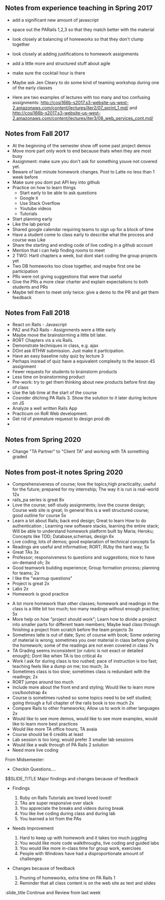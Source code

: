 ## Notes from experience teaching in Spring 2017

* add a significant new amount of javascript
* space out the PARails 1,2,3 so that they match better with the material
* look closely at balancing of homeworks so that they don't clump together
* look closely at adding justifications to homework assignments
* add a little more and structured stuff about agile
* make sure the cocktail hour is there
* Maybe ask Jen Cleary to do some kind of teaming workshop during one of the early classes


* Here are two examples of lectures with too many and too confusing assignments:
http://cosi166b-s2017.s3-website-us-west-2.amazonaws.com/content/lectures/iter2/07_sprint_1.md/ and
http://cosi166b-s2017.s3-website-us-west-2.amazonaws.com/content/lectures/iter3/08_web_services_cont.md/

## Notes from Fall 2017
* At the beginning of the semester show off some past project demos
* Move more part only work to end because thats when they are most busy
* Assignment: make sure you don't ask for something youve not covered yet.
* Beware of last minute homework changes. Post to Latte no less than 1 week before
* Make sure you dont put API key into github
* Practice on how to learn things
  * Start early to be able to ask questions
  * Google it
  * Use Stack Overflow
  * Youtube videos
  * Tutorials
* Start planning early
* Like the lab period
* Shared google calendar requiring teams to sign up for a block of time
* Have a student come to class early to describe what the process and course was Like
* Share the starting and ending code of live coding in a github account
* Mention that i can help finding rooms to meet
* 2 TWO: Hartl chapters a week, but dont start coding the group projects yet
* Two DB homeworks too close together, and maybe first one be participation
* PRs were not giving suggestions that were that useful
* Give the PRs a more clear charter and explain expectations to both students and PRs
* Maybe tell them to meet only twice: give a demo to the PR and get them feedback

## Notes from Fall 2018
* React on Rails - Javascript
* PA2 and Pa3 Rails - Assignments were a little early
* Maybe move the brainstorming a little bit later.
* RORT Chapters vis a vis Rails. 
* Demonstrate techniques in class, e.g. ajax
* DOnt ask RTHW submission. Just make it participation. 
* Have an easy baseline ruby quiz by lecture 3
* Perhaps insread of quiz have a equivalent complexity to the lesson 45 assignment
* Fewer requests for students to brainstorm products
* Less time on brainstorming product 
* Pre-work: try to get them thinking about new products before first day of class
* Use the lab time at the start of the course 
* Cosnider ditching PA Rails 3. Show the solution to it later during lecture on JS
* Analyze a well written Rails App
* Practicum on RoR Web development.
* Get rid of premature requesst to design prod db
*  

## Notes from Spring 2020
* Change "TA Partner" to "Client TA" and working with TA something graded

## Notes from post-it notes Spring 2020
+ Comprehensiveness of course; love the topics;high practicality; useful for the future; prepared for my internship; The way it is run is real-world 12x
+ rails_pa series is great 8x
+ Love the course; self-study assignments; love the course design; Course web site is great; In general this is a well structured course; good outline for course 5x
+ Learn a lot about Rails; back end design; Great to learn How to do authentication ; Learning new software stacks, learning the entire stack; Will be able to understand homework platform built by Maria; Heroku; Concepts like TDD; Database,schemas, design  6x
+ Live coding; lots of demos; good explanation of technical concepts 5x
+ Readings are useful and informatiive; RORT; RUby the hard way;  5x
+ Great TAs 3x
+ Professor; responsiveness to questions and suggestions; nice to have on-demand oh;  3x
+ Good teamwork building experience; Group formation process; planning for teams; 2x
+ I like the "warmup questions"
+ Project is great 2x
+ Labs 2x
+ Homework is good practice

- A lot more homework than other classes; homework and readings in the class is a little bit too much; too many readings without enough practice; 5x
- More help on how "project should work"; Learn how to divide a project into smaller parts for different team members; Maybe lead class through finishing a project from scratch before the team projects 3x
- Sometimes latte is out of date; Sync of course with book; Some ordering of material is wrong; sometimes you over material in class before giving the homework; some of the readings are not even covered in class 7x
- TA Grading seems inconsistent (or rubric is not exact or detailed enough); Dont like when TA is too critical 4x
- Work I ask for during class is too rushed; pace of instruction is too fast; teaching feels like a dump on me; too much; 3x
- Sometimes class is too slow; sometimes class is redundant with the readings; 2x
- RORT jumps around too much
- Include more about the front end and styling; Would like to learn more css/bootstrap 4x
- Course is sometimes rushed so some topics need to be self studied; going through a full chapter of the rails book is too much 2x
- Compare Rails to other frameworks; Allow us to work in other languages 2x
- Would like to see more demos, would like to see more examples, would like to learn more best practices
- Would like more TA office hours; TA avaia
- Course should be 6 credits at least
- Lab session is too long; would prefer 3 smaller lab sessions
- Would like a walk through of PA Rails 2 solution
- Need more live coding

From Midsemester:


* Checkin Questions....

$$SLIDE_TITLE Major findings and changes because of feedback

* Findings
  1. Ruby on Rails Tutorials are loved loved loved!
  1. TAs are super responsive over slack
  1. You appreciate the breaks and videos during break
  1. You like live coding during class and during lab
  1. You learned a lot from the PAs

* Needs Improvement
  1. Hard to keep up with homework and it takes too much juggling
  1. You would like more code walkthroughs, live coding and guided labs
  1. You would like more in-class time for group work, exercises
  1. People with Windows have had a disproportionate amount of challenges

* Changes because of feedback
  1. Pruning of homeworks, extra time on PA Rails 1
  1. Reminder that all class content is on the web site as text and slides

:slide_title Continue and Review from last week

